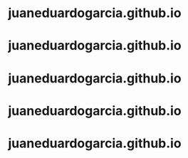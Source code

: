 # juaneduardogarcia.github.io
# juaneduardogarcia.github.io
# juaneduardogarcia.github.io
# juaneduardogarcia.github.io
# juaneduardogarcia.github.io
